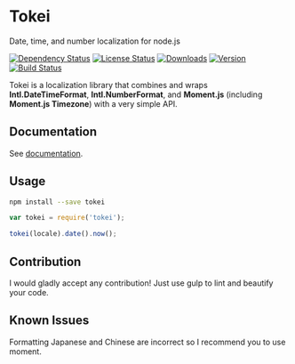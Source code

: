 # Tokei

Date, time, and number localization for node.js

[![Dependency Status](https://david-dm.org/iwatakeshi/tokei.png)](https://github.com/iwatakeshi/tokei/blob/master/package.json) [![License Status](http://img.shields.io/npm/l/tokei.svg)](https://github.com/iwatakeshi/tokei/blob/master/LICENSE) [![Downloads](http://img.shields.io/npm/dm/tokei.svg)]() [![Version](http://img.shields.io/npm/v/tokei.svg)]()
[![Build Status](https://travis-ci.org/iwatakeshi/tokei.svg?branch=master)](https://travis-ci.org/iwatakeshi/tokei)

Tokei is a localization library that combines and wraps **Intl.DateTimeFormat**, **Intl.NumberFormat**, and **Moment.js** (including **Moment.js Timezone**) with a very simple API.


## Documentation

See [documentation](http://iwatakeshi.github.io/tokei/).

## Usage

```bash
npm install --save tokei
```


```js
var tokei = require('tokei');

tokei(locale).date().now();
```

## Contribution

I would gladly accept any contribution! Just use gulp to lint and beautify your code.

## Known Issues

Formatting Japanese and Chinese are incorrect so I recommend you to use moment.